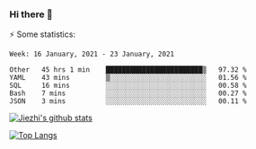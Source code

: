 ### Hi there 👋

⚡ Some statistics:

<!--START_SECTION:waka-->
```text
Week: 16 January, 2021 - 23 January, 2021

Other   45 hrs 1 min    ████████████████████████▒   97.32 % 
YAML    43 mins         ▒░░░░░░░░░░░░░░░░░░░░░░░░   01.56 % 
SQL     16 mins         ░░░░░░░░░░░░░░░░░░░░░░░░░   00.58 % 
Bash    7 mins          ░░░░░░░░░░░░░░░░░░░░░░░░░   00.27 % 
JSON    3 mins          ░░░░░░░░░░░░░░░░░░░░░░░░░   00.11 % 
```
<!--END_SECTION:waka-->

[![Jiezhi's github stats](https://github-readme-stats.vercel.app/api?username=Jiezhi&show_icons=true)](https://github.com/Jiezhi/github-readme-stats)

[![Top Langs](https://github-readme-stats.vercel.app/api/top-langs/?username=Jiezhi&hide=javascript,html)](https://github.com/Jiezhi/github-readme-stats)
<!--
**Jiezhi/Jiezhi** is a ✨ _special_ ✨ repository because its `README.md` (this file) appears on your GitHub profile.

Here are some ideas to get you started:

- 🔭 I’m currently working on ...
- 🌱 I’m currently learning ...
- 👯 I’m looking to collaborate on ...
- 🤔 I’m looking for help with ...
- 💬 Ask me about ...
- 📫 How to reach me: ...
- 😄 Pronouns: ...
- ⚡ Fun fact: ...
-->

